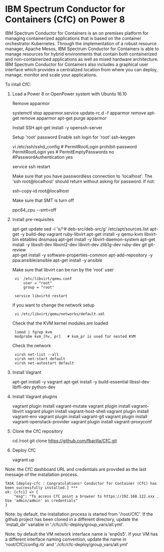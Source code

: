 # IBM Spectrum Conductor for Containers (CfC) on Power 8

IBM Spectrum Conductor for Containers is an on premises platform for managing containerized applications that is based on the container orchestrator Kubernetes. Through the implementation of a  robust resource manager, Apache Mesos, IBM Spectrum Conductor for Containers is able to manage resources for hybrid environments that contain both containerized and non-containerized applications as well as mixed hardware architecture.
IBM Spectrum Conductor for Containers also includes a graphical user interface which provides a centralized location from where you can deploy, manage, monitor and scale your applications.

To intall CfC:

1) Load a Power 8 or OpenPower system with Ubuntu 16.10

    Remove apparmor

	systemctl stop apparmor.service
	update-rc.d -f apparmor remove
	apt-get remove apparmor
	apt-get purge apparmor
	
    Install SSH
    	apt-get install -y openssh-server
    
    Setup 'root' password 
    Enable ssh login for 'root'
    	ssh-keygen
	
	vi /etc/ssh/sshd_config
		# PermitRootLogin prohibit-password
		PermitRootLogin yes
		# PermitEmptyPasswords no
		#PasswordAuthentication yes
	
	service ssh restart
		    
    Make sure that you have passwordless connection to 'localhost'. The 'ssh root@localhost' should 
    return without asking for password. If not:

	ssh-copy-id root@localhost

    Make sure that SMT is turn off

	ppc64_cpu --smt=off

    
2) Install pre-requisites

	apt-get update
	sed -i 's/^# deb-src/deb-src/g' /etc/apt/sources.list
	apt-get -y build-dep vagrant ruby-libvirt
	apt-get install -y qemu-kvm libvirt-bin  ebtables dnsmasq 
	apt-get install -y libvirt-daemon-system
	apt-get install -y libxslt-dev libxml2-dev libvirt-dev zlib1g-dev ruby-dev git  git-review	
	apt-get install -y software-properties-common
	apt-add-repository -y ppa:ansible/ansible
	apt-get install -y ansible

	Make sure that libvirt can be run by the 'root' user

		vi  /etc/libvirt/qemu.conf
			user = "root"
			group = "root"

		service libvirtd restart

	If you want to change the network setup
	
		vi /etc/libvirt/qemu/networks/default.xml
		
	Check that the KVM kernel modules are loaded
		
		lsmod | fgrep kvm
		modprobe kvm_[hv, pr]   # kvm_pr is used for nested KVM
		
	Check the network
	
		virsh net-list --all
		virsh net-start default
		virsh net-autostart default

3) Install Vagrant

	apt-get install -y vagrant
	apt-get install -y build-essential libssl-dev libffi-dev python-dev

4) Install Vagrant plugins

	vagrant plugin install vagrant-mutate
	vagrant plugin install vagrant-libvirt
	vagrant plugin install vagrant-host-shell
	vagrant plugin install vagrant-env
	vagrant plugin install vagrant-git
	vagrant plugin install vagrant-openstack-provider
	vagrant plugin install vagrant-proxyconf

5) Clone the CfC repository

	cd /root
	git clone https://github.com/fbarilla/CfC.git

6) Deploy CfC

	vagrant up

Note: the CfC dashboard URL and credentials are provided as the last message of the installation process.  
	
	TASK [deploy-cfc : Congratulations! Conductor for Container (CfC) has been successfully installed.] ***
	ok: [cfc1] => {
    	"msg": "To access CfC point a browser to https://192.168.122.xxx . Use 'admin/admin' as credentials"
	}


Note: by default, the installation process is started from '/root/CfC'. If the github project has been cloned in a different directory, update the 'install_dir' variable in './cfc/cfc-deploy/group_vars/all.yml'.

Note: by default the VM network interface name is 'enp0s5'. If your VM has a different interface naming convention, update the name in 'root/CfC/config.rb' and './cfc/cfc-deploy/group_vars/all.yml'
